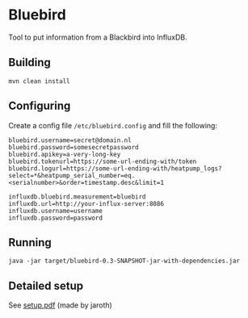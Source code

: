 # Bluebird

Tool to put information from a Blackbird into InfluxDB.

## Building

`mvn clean install`

## Configuring

Create a config file `/etc/bluebird.config` and fill the following:
```
bluebird.username=secret@domain.nl
bluebird.password=somesecretpassword
bluebird.apikey=a-very-long-key
bluebird.tokenurl=https://some-url-ending-with/token
bluebird.logurl=https://some-url-ending-with/heatpump_logs?select=*&heatpump_serial_number=eq.<serialnumber>&order=timestamp.desc&limit=1

influxdb.bluebird.measurement=bluebird
influxdb.url=http://your-influx-server:8086
influxdb.username=username
influxdb.password=password
```

## Running

`java -jar target/bluebird-0.3-SNAPSHOT-jar-with-dependencies.jar`

## Detailed setup

See [setup.pdf](setup.pdf) (made by jaroth)
